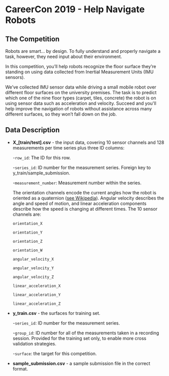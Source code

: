 # CareerCon 2019 - Help Navigate Robots

## The Competition

Robots are smart… by design. To fully understand and properly navigate a task, however, they need input about their environment.

In this competition, you’ll help robots recognize the floor surface they’re standing on using data collected from Inertial Measurement Units (IMU sensors).

We’ve collected IMU sensor data while driving a small mobile robot over different floor surfaces on the university premises. The task is to predict which one of the nine floor types (carpet, tiles, concrete) the robot is on using sensor data such as acceleration and velocity. Succeed and you'll help improve the navigation of robots without assistance across many different surfaces, so they won’t fall down on the job.

## Data Description

+ **X_[train/test].csv** - the input data, covering 10 sensor channels and 128 measurements per time series plus three ID columns:

    -```row_id```: The ID for this row.

    -```series_id```: ID number for the measurement series. Foreign key to y_train/sample_submission.

    -```measurement_number```: Measurement number within the series.

    The orientation channels encode the current angles how the robot is oriented as a quaternion ([see Wikipedia](https://en.wikipedia.org/wiki/Conversion_between_quaternions_and_Euler_angles)). Angular velocity describes the angle and speed of motion, and linear acceleration components describe how the speed is changing at different times. The 10 sensor channels are:

    ```
    orientation_X

    orientation_Y

    orientation_Z

    orientation_W

    angular_velocity_X

    angular_velocity_Y

    angular_velocity_Z

    linear_acceleration_X

    linear_acceleration_Y

    linear_acceleration_Z
    ```

+ **y_train.csv** - the surfaces for training set.

    -```series_id```: ID number for the measurement series.

    -```group_id```: ID number for all of the measurements taken in a recording session. Provided for the training set only, to enable more cross validation strategies.

    -```surface```: the target for this competition.

+ **sample_submission.csv** - a sample submission file in the correct format.